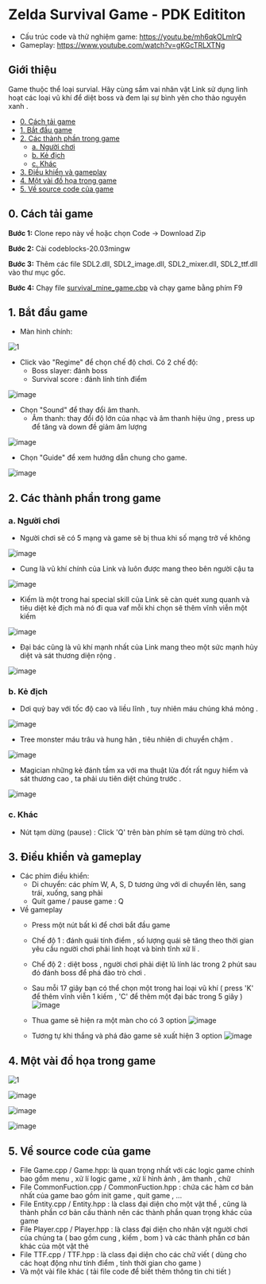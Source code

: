 # Zelda Survival Game - PDK Edititon
- Cấu trúc code và thử nghiệm game: https://youtu.be/mh6qkOLmlrQ
- Gameplay: https://www.youtube.com/watch?v=gKGcTRLXTNg

## Giới thiệu 
Game thuộc thể loại survial. Hãy cùng sắm vai nhân vật Link sử dụng linh hoạt các loại vũ khí để diệt boss và đem lại sự bình yên cho thảo nguyên xanh . 

- [0. Cách tải game](#0-cách-tải-game)
- [1. Bắt đầu game](#1-bắt-đầu-game)
- [2. Các thành phần trong game](#2-các-thành-phần-trong-game)
  * [a. Người chơi](#a-người-chơi)
  * [b. Kẻ địch](#b-kẻ-địch)
  * [c. Khác](#c-khác)
- [3. Điều khiển và gameplay](#3-điều-khiển-và-gameplay)
- [4. Một vài đồ họa trong game](#4-một-vài-đồ-họa-trong-game)
- [5. Về source code của game](#5-về-source-code-của-game)

## 0. Cách tải game
**Bước 1:** Clone repo này về hoặc chọn Code -> Download Zip

**Bước 2:** Cài codeblocks-20.03mingw

**Bước 3:** Thêm các file SDL2.dll, SDL2_image.dll, SDL2_mixer.dll, SDL2_ttf.dll vào thư mục gốc.

**Bước 4:** Chạy file [survival_mine_game.cbp](survival_mine_game.cbp) và chạy game bằng phím F9

## 1. Bắt đầu game

- Màn hình chính:

![1](https://github.com/wukong0123/khanhpd-g-m/assets/162539932/5904721d-3661-4423-8422-a7af4f0fab93)

- Click vào "Regime" để chọn chế độ chơi. Có 2 chế độ:
  * Boss slayer: đánh boss
  * Survival score : đánh lính tính điểm

![image](https://github.com/wukong0123/khanhpd-g-m/assets/162539932/238134dc-3160-4b2b-8c09-303dbf35e7d5)

- Chọn "Sound" để thay đổi âm thanh.
  * Âm thanh:  thay đổi độ lớn của nhạc và âm thanh hiệu ứng , press up để tăng và down đề giảm âm lượng 

![image](https://github.com/wukong0123/khanhpd-g-m/assets/162539932/e148302c-256e-49f6-a61f-beb3482a4bf7)

- Chọn "Guide" để xem hướng dẫn chung cho game. 

![image](https://github.com/wukong0123/khanhpd-g-m/assets/162539932/bf0a7b0c-dc4b-4a65-9dd9-ece7e585fd90)

## 2. Các thành phần trong game
### a. Người chơi
- Người chơi sẽ có 5 mạng và game sẽ bị thua khi số mạng trở về không

![image](https://github.com/wukong0123/khanhpd-g-m/assets/162539932/56e9e639-333d-486a-8dbb-43bb3447feda) 

- Cung là vũ khí chính của Link và luôn được mang theo bên người cậu ta
  
![image](https://github.com/wukong0123/khanhpd-g-m/assets/162539932/56e9e639-333d-486a-8dbb-43bb3447feda) 

- Kiếm là một trong hai special skill của Link sẽ càn quét xung quanh và tiêu diệt kẻ địch mà nó đi qua vaf mỗi khi chọn sẽ thêm vĩnh viễn một kiếm
  
![image](https://github.com/wukong0123/khanhpd-g-m/assets/162539932/3e65e4bf-c226-480f-afa2-566718cee718)

- Đại bác cũng là vũ khí mạnh nhất của Link mang theo một sức mạnh hủy diệt và sát thương diện rộng .

![image](https://github.com/wukong0123/khanhpd-g-m/assets/162539932/31c8ffc3-3162-4ec2-8161-1310282cf8ad)

### b. Kẻ địch
- Dơi quỷ bay với tốc độ cao và liều lĩnh , tuy nhiên máu chúng khá mỏng .
  
![image](https://github.com/wukong0123/khanhpd-g-m/assets/162539932/7f1ff829-96bb-4a5e-b046-6000e98cd49c)

- Tree monster máu trâu và hung hãn , tiêu nhiên di chuyển chậm .
  
![image](https://github.com/wukong0123/khanhpd-g-m/assets/162539932/456f3c72-54f3-4604-b364-bd7a879fa68b)

- Magician những kẻ đánh tầm xa với ma thuật lửa đốt rất nguy hiểm và sát thương cao , ta phải ưu tiên diệt chúng trước .
  
 ![image](https://github.com/wukong0123/khanhpd-g-m/assets/162539932/568cdeec-f1e4-4098-9c17-60cf32b4acf4)
 
### c. Khác
- Nút tạm dừng (pause) : Click 'Q' trên bàn phím sẽ tạm dừng trò chơi. 

## 3. Điều khiển và gameplay

- Các phím điều khiển:
  * Di chuyển: các phím W, A, S, D tương ứng với di chuyển lên, sang trái, xuống, sang phải
  * Quit game / pause game : Q
- Về gameplay
  * Press một nút bất kì để chơi bắt đầu game 
  * Chế độ 1 : đánh quái tính điểm , số lượng quái sẽ tăng theo thời gian yêu cầu người chơi phải linh hoạt và bình tĩnh xử lí . 
  * Chế độ 2 : diệt boss , người chơi phải diệt lũ lính lác trong 2 phút sau đó đánh boss để phá đảo trò chơi .
    
  * Sau mỗi 17 giây bạn có thể chọn một trong hai loại vũ khí ( press 'K' để thêm vĩnh viễn 1 kiếm , 'C' để thêm một đại bác trong 5 giây )
    ![image](https://github.com/wukong0123/khanhpd-g-m/assets/162539932/83f559cb-ed87-409e-94e2-b35ba519f2b0)

  * Thua game sẽ hiện ra một màn cho có 3 option
    ![image](https://github.com/wukong0123/khanhpd-g-m/assets/162539932/1dd2dc9f-855a-4c9d-923b-314cbc1f119c)

  * Tương tự khi thắng và phá đảo game sẽ xuất hiện 3 option
    ![image](https://github.com/wukong0123/khanhpd-g-m/assets/162539932/17097bd5-fdee-4490-bd12-7a215d0b260a)

## 4. Một vài đồ họa trong game
  ![1](https://github.com/wukong0123/khanhpd-g-m/assets/162539932/5904721d-3661-4423-8422-a7af4f0fab93)

  ![image](https://github.com/wukong0123/khanhpd-g-m/assets/162539932/83f559cb-ed87-409e-94e2-b35ba519f2b0)

  ![image](https://github.com/wukong0123/khanhpd-g-m/assets/162539932/1dd2dc9f-855a-4c9d-923b-314cbc1f119c)

  ![image](https://github.com/wukong0123/khanhpd-g-m/assets/162539932/17097bd5-fdee-4490-bd12-7a215d0b260a)
## 5. Về source code của game
- File Game.cpp / Game.hpp: là quan trọng nhất với các logic game chính bao gồm menu , xử lí logic game , xử lí hình ảnh , âm thanh , chữ 
- File CommonFuction.cpp / CommonFuction.hpp : chứa các hàm cơ bản nhất của game bao gồm init game , quit game , ... 
- File Entity.cpp / Entity.hpp : là class đại diện cho một vật thể , cũng là thành phần cơ bản cấu thành nên các thành phần quan trọng khác của game
- File Player.cpp / Player.hpp : là class đại diện cho nhân vật người chơi của chúng ta ( bao gồm cung , kiếm , bom ) và các thành phần cơ bản khác của một vật thẻ
- File TTF.cpp / TTF.hpp : là class đại diện cho các chữ viết ( dùng cho các hoạt động như tính điểm , tính thời gian cho game )
- Và một vài file khác ( tải file code để biết thêm thông tin chi tiết )  
